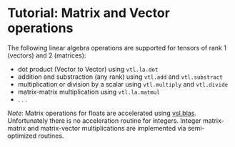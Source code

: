 # Tutorial: Matrix and Vector operations

The following linear algebra operations are supported for
tensors of rank 1 (vectors) and 2 (matrices):

- dot product (Vector to Vector) using `vtl.la.dot`
- addition and substraction (any rank) using `vtl.add` and `vtl.substract`
- multiplication or division by a scalar using `vtl.multiply` and `vtl.divide`
- matrix-matrix multiplication using `vtl.la.matmul`
- . . .

*Note*: Matrix operations for floats are accelerated using
[vsl.blas](https://github.com/vlang/vsl/tree/master/blas).
Unfortunately there is no acceleration routine for integers.
Integer matrix-matrix and matrix-vector multiplications
are implemented via semi-optimized routines.

